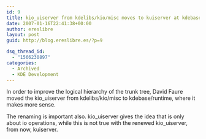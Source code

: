 ```yaml
---
id: 9
title: kio_uiserver from kdelibs/kio/misc moves to kuiserver at kdebase/runtime
date: 2007-01-16T22:41:38+00:00
author: ereslibre
layout: post
guid: http://blog.ereslibre.es/?p=9

dsq_thread_id:
  - "1566230897"
categories:
  - Archived
  - KDE Development
---
```

In order to improve the logical hierarchy of the trunk tree, David Faure moved the kio_uiserver from kdelibs/kio/misc to kdebase/runtime, where it makes more sense.

The renaming is important also. kio\_uiserver gives the idea that is only about io operations, while this is not true with the renewed kio\_uiserver, from now, kuiserver.
